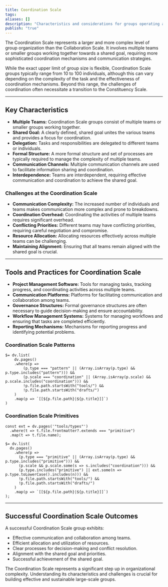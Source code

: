 ```yaml
---
title: Coordination Scale
tags: 
aliases: []
description: "Characteristics and considerations for groups operating at the Coordination Scale"
publish: "true"
---
```


The Coordination Scale represents a larger and more complex level of group organization than the Collaboration Scale.  It involves multiple teams or smaller groups working together towards a shared goal, requiring more sophisticated coordination mechanisms and communication strategies.  

While the exact upper limit of group size is flexible, Coordination Scale groups typically range from 10 to 100 individuals, although this can vary depending on the complexity of the task and the effectiveness of coordination mechanisms.  Beyond this range, the challenges of coordination often necessitate a transition to the Constituency Scale.

---

## Key Characteristics

* **Multiple Teams:**  Coordination Scale groups consist of multiple teams or smaller groups working together.
* **Shared Goal:**  A clearly defined, shared goal unites the various teams and provides a focus for coordination.
* **Delegation:**  Tasks and responsibilities are delegated to different teams or individuals.
* **Formal Structure:**  A more formal structure and set of processes are typically required to manage the complexity of multiple teams.
* **Communication Channels:**  Multiple communication channels are used to facilitate information sharing and coordination.
* **Interdependence:**  Teams are interdependent, requiring effective communication and coordination to achieve the shared goal.

### Challenges at the Coordination Scale

* **Communication Complexity:**  The increased number of individuals and teams makes communication more complex and prone to breakdowns.
* **Coordination Overhead:**  Coordinating the activities of multiple teams requires significant overhead.
* **Conflicting Priorities:**  Different teams may have conflicting priorities, requiring careful negotiation and compromise.
* **Resource Allocation:**  Allocating resources effectively across multiple teams can be challenging.
* **Maintaining Alignment:**  Ensuring that all teams remain aligned with the shared goal is crucial.

---

## Tools and Practices for Coordination Scale

* **Project Management Software:**  Tools for managing tasks, tracking progress, and coordinating activities across multiple teams.
* **Communication Platforms:**  Platforms for facilitating communication and collaboration among teams.
* **Governance Structures:**  Formal governance structures are often necessary to guide decision-making and ensure accountability.
* **Workflow Management Systems:**  Systems for managing workflows and ensuring that tasks are completed efficiently.
* **Reporting Mechanisms:**  Mechanisms for reporting progress and identifying potential problems.

### Coordination Scale Patterns

```dataviewjs
$= dv.list(
    dv.pages()
    .where(p => 
        (p.type === "pattern" || (Array.isArray(p.type) && p.type.includes("pattern"))) &&
        (p.scale === "coordination" || (Array.isArray(p.scale) && p.scale.includes("coordination"))) &&
        !p.file.path.startsWith("tools/") &&
        !p.file.path.startsWith("drafts/")
    )
    .map(p => `[[${p.file.path}|${p.title}]]`)
)
```

### Coordination Scale Primitives

```dataviewjs
const ext = dv.pages('"tools/types"')
  .where(t => t.file.frontmatter?.extends === "primitive")
  .map(t => t.file.name);

$= dv.list(
  dv.pages()
    .where(p =>
      (p.type === "primitive" || (Array.isArray(p.type) && p.type.includes("primitive"))) &&
      (p.scale && p.scale.some(s => s.includes("coordination"))) &&
      (p.type.includes("primitive") || ext.some(n => p.type.toLowerCase().includes(n))) &&
      !p.file.path.startsWith("tools/") &&
      !p.file.path.startsWith("drafts/")
    )
    .map(p => `[[${p.file.path}|${p.title}]]`)
);
```

---

## Successful Coordination Scale Outcomes

A successful Coordination Scale group exhibits:

* Effective communication and collaboration among teams.
* Efficient allocation and utilization of resources.
* Clear processes for decision-making and conflict resolution.
* Alignment with the shared goal and priorities.
* Successful achievement of the shared goal.

The Coordination Scale represents a significant step up in organizational complexity.  Understanding its characteristics and challenges is crucial for building effective and sustainable large-scale groups.
